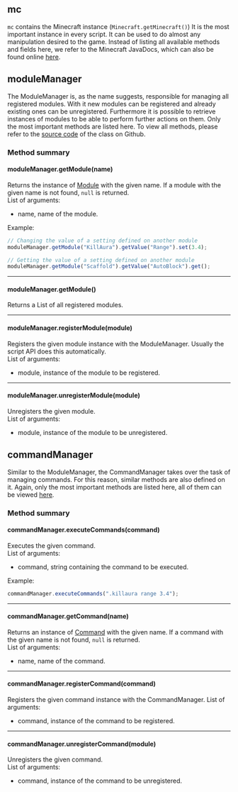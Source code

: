 ## mc
`mc` contains the Minecraft instance (`Minecraft.getMinecraft()`) It is the most important instance in every script. It can be used to do almost any manipulation desired to the game. Instead of listing all available methods and fields here, we refer to the Minecraft JavaDocs, which can also be found online [here](https://scriptapi.liquidbounce.net).

## moduleManager
The ModuleManager is, as the name suggests, responsible for managing all registered modules. With it new modules can be registered and already existing ones can be unregistered. Furthermore it is possible to retrieve instances of modules to be able to perform further actions on them. Only the most important methods are listed here. To view all methods, please refer to the [source code](https://github.com/CCBlueX/LiquidBounce/blob/master/1.8.9-Forge/src/main/java/net/ccbluex/liquidbounce/features/module/ModuleManager.kt) of the class on Github.

### Method summary
#### moduleManager.getModule(name)
Returns the instance of [Module](https://github.com/CCBlueX/LiquidBounce/blob/master/1.8.9-Forge/src/main/java/net/ccbluex/liquidbounce/features/module/Module.kt) with the given name. If a module with the given name is not found, `null` is returned. <br>
List of arguments:
- name, name of the module.

Example:
```js
// Changing the value of a setting defined on another module
moduleManager.getModule("KillAura").getValue("Range").set(3.4);

// Getting the value of a setting defined on another module
moduleManager.getModule("Scaffold").getValue("AutoBlock").get();
```

---

#### moduleManager.getModule()
Returns a List of all registered modules.

---

#### moduleManager.registerModule(module)
Registers the given module instance with the ModuleManager. Usually the script API does this automatically. <br>
List of arguments:
- module, instance of the module to be registered.

---

#### moduleManager.unregisterModule(module)
Unregisters the given module. <br>
List of arguments:
- module, instance of the module to be unregistered.

## commandManager
Similar to the ModuleManager, the CommandManager takes over the task of managing commands. For this reason, similar methods are also defined on it. Again, only the most important methods are listed here, all of them can be viewed [here](https://github.com/CCBlueX/LiquidBounce/blob/master/1.8.9-Forge/src/main/java/net/ccbluex/liquidbounce/features/command/CommandManager.kt).

### Method summary
#### commandManager.executeCommands(command)
Executes the given command.
<br>
List of arguments:
- command, string containing the command to be executed.

Example:
```js
commandManager.executeCommands(".killaura range 3.4");
```

---

#### commandManager.getCommand(name)
Returns an instance of [Command](https://github.com/CCBlueX/LiquidBounce/blob/master/1.8.9-Forge/src/main/java/net/ccbluex/liquidbounce/features/command/Command.kt) with the given name. If a command with the given name is not found, `null` is returned. <br>
List of arguments:
- name, name of the command.

---

#### commandManager.registerCommand(command)
Registers the given command instance with the CommandManager.
List of arguments:
- command, instance of the command to be registered.

---

#### commandManager.unregisterCommand(module)
Unregisters the given command. <br>
List of arguments:
- command, instance of the command to be unregistered.